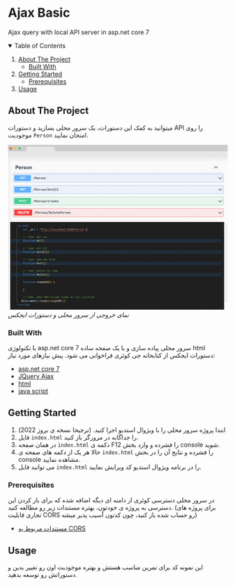 # Ajax Basic
Ajax query with local API server in asp.net core 7 

<!-- TABLE OF CONTENTS -->
<details open="open">
  <summary>Table of Contents</summary>
  <ol>
    <li>
      <a href="#about-the-project">About The Project</a>
      <ul>
        <li><a href="#built-with">Built With</a></li>
      </ul>
    </li>
    <li>
      <a href="#getting-started">Getting Started</a>
      <ul>
        <li><a href="#prerequisites">Prerequisites</a></li>
      </ul>
    </li>
    <li><a href="#usage">Usage</a></li>
  </ol>
</details>

<!-- ABOUT THE PROJECT -->
## About The Project
میتوانید به کمک این دستورات، یک سرور محلی بسازید و دستورات API را روی موجودیت `Person` امتحان نمایید.

![product-screenshot](https://github.com/lpln25/ajax-basic/blob/main/page-1.jpg) <br/> *نمای خروجی از سرور محلی و دستورات ایجکس*

### Built With
با تکنولوژی asp.net core 7 سرور محلی پیاده سازی و با یک صفحه ساده html دستورات ایجکس از کتابخانه جی کوئری فراخوانی می شود. پیش نیازهای مورد نیاز:
* [asp.net core 7](https://learn.microsoft.com/en-us/aspnet/core/introduction-to-aspnet-core?view=aspnetcore-7.0)
* [JQuery Ajax](https://learn.jquery.com/ajax/)
* [html](https://www.w3schools.com/html/)
* [java script](https://www.w3schools.com/js/)

## Getting Started
1. ابتدا پروژه سرور محلی را با ویژوال استدیو اجرا کنید. (ترجیحا نسخه ی بروز 2022)
2. فایل `index.html` را جداگانه در مرورگر باز کنید.
3. در همان صفحه `index.html` دکمه ی F12 را فشرده و وارد بخش console شوید.
4. حالا هر یک از دکمه های صفحه ی `index.html` را فشرده و نتایج آن را در بخش console مشاهده نمایید.
5. می توانید فایل `index.html` را در برنامه ویژوال استدیو کد ویرایش نمایید.

### Prerequisites
در سرور محلی دسترسی کوئری از دامنه ای دیگه اضافه شده که برای باز کردن این دسترسی به پروژه ی خودتون، بهتره مستندات زیر رو مطالعه کنید. (برای پروژه های تجاری قابلیت CORS رو حساب شده باز کنید، چون کدتون آسیب پذیر میشه)
* [مستندات مربوط به CORS](https://learn.microsoft.com/en-us/aspnet/core/security/cors?view=aspnetcore-7.0)



## Usage
این نمونه کد برای تمرین مناسب هستش و بهتره موجودیت اون رو تغییر بدین و دستوراتش رو توسعه بدهید.




